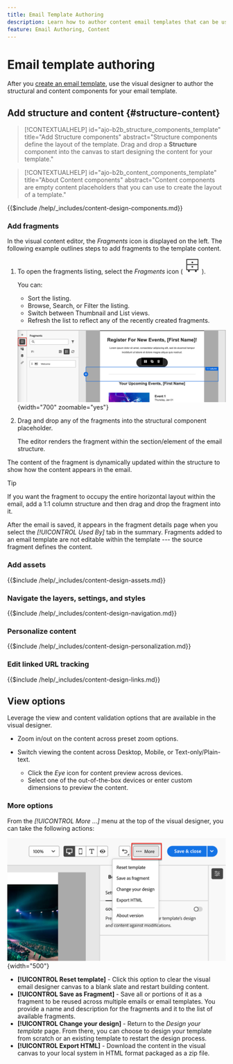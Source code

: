 ```yaml
---
title: Email Template Authoring
description: Learn how to author content email templates that can be used for account journey emails to reuse your designs easily and efficiently.
feature: Email Authoring, Content
---
```

# Email template authoring

After you [create an email template](./email-templates.md#create-an-email-template), use the visual designer to author the structural and content components for your email template. 

## Add structure and content {#structure-content}

>[!CONTEXTUALHELP]
>id="ajo-b2b_structure_components_template"
>title="Add Structure components"
>abstract="Structure components define the layout of the template. Drag and drop a **Structure** component into the canvas to start designing the content for your template."

>[!CONTEXTUALHELP]
>id="ajo-b2b_content_components_template"
>title="About Content components"
>abstract="Content components are empty content placeholders that you can use to create the layout of a template."

{{$include /help/_includes/content-design-components.md}}

### Add fragments

In the visual content editor, the _Fragments_ icon is displayed on the left. The following example outlines steps to add fragments to the template content.

1. To open the fragments listing, select the _Fragments_ icon ( ![Fragments icon](../assets/do-not-localize/icon-fragments.svg) ).

   You can:

   * Sort the listing.
   * Browse, Search, or Filter the listing.
   * Switch between Thumbnail and List views.
   * Refresh the list to reflect any of the recently created fragments.

   ![Select a fragment from the list](./assets/visual-designer-fragments.png){width="700" zoomable="yes"}

1. Drag and drop any of the fragments into the structural component placeholder.

   The editor renders the fragment within the section/element of the email structure.

The content of the fragment is dynamically updated within the structure to show how the content appears in the email.

>[!TIP]
>
>If you want the fragment to occupy the entire horizontal layout within the email, add a 1:1 column structure and then drag and drop the fragment into it.

After the email is saved, it appears in the fragment details page when you select the _[!UICONTROL Used By]_ tab in the summary. Fragments added to an email template are not editable within the template --- the source fragment defines the content.

### Add assets

{{$include /help/_includes/content-design-assets.md}}

### Navigate the layers, settings, and styles

{{$include /help/_includes/content-design-navigation.md}}

### Personalize content

{{$include /help/_includes/content-design-personalization.md}}

### Edit linked URL tracking

{{$include /help/_includes/content-design-links.md}}

## View options

Leverage the view and content validation options that are available in the visual designer.

* Zoom in/out on the content across preset zoom options.

* Switch viewing the content across Desktop, Mobile, or Text-only/Plain-text.
   * Click the _Eye_ icon for content preview across devices.
   * Select one of the out-of-the-box devices or enter custom dimensions to preview the content.

### More options

From the _[!UICONTROL More ...]_ menu at the top of the visual designer, you can take the following actions:

![Click More to access template actions](./assets/visual-designer-more-menu.png){width="500"}

* **[!UICONTROL Reset template]** - Click this option to clear the visual email designer canvas to a blank slate and restart building content.
* **[!UICONTROL Save as Fragment]** - Save all or portions of it as a fragment to be reused across multiple emails or email templates. You provide a name and description for the fragments and it to the list of available fragments. 
* **[!UICONTROL Change your design]** - Return to the _Design your template_ page. From there, you can choose to design your template from scratch or an existing template to restart the design process.
* **[!UICONTROL Export HTML]** - Download the content in the visual canvas to your local system in HTML format packaged as a zip file.

